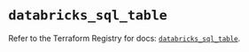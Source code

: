 # `databricks_sql_table`

Refer to the Terraform Registry for docs: [`databricks_sql_table`](https://registry.terraform.io/providers/databricks/databricks/1.93.0/docs/resources/sql_table).
